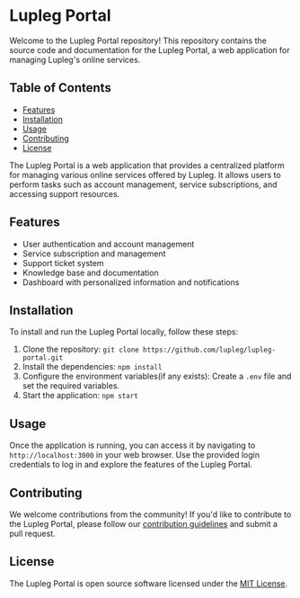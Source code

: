 # Lupleg Portal

Welcome to the Lupleg Portal repository! This repository contains the source code and documentation for the Lupleg Portal, a web application for managing Lupleg's online services.

## Table of Contents

- [Features](#features)
- [Installation](#installation)
- [Usage](#usage)
- [Contributing](#contributing)
- [License](#license)


The Lupleg Portal is a web application that provides a centralized platform for managing various online services offered by Lupleg. It allows users to perform tasks such as account management, service subscriptions, and accessing support resources.

## Features

- User authentication and account management
- Service subscription and management
- Support ticket system
- Knowledge base and documentation
- Dashboard with personalized information and notifications

## Installation

To install and run the Lupleg Portal locally, follow these steps:

1. Clone the repository: `git clone https://github.com/lupleg/lupleg-portal.git`
2. Install the dependencies: `npm install`
3. Configure the environment variables(if any exists): Create a `.env` file and set the required variables.
4. Start the application: `npm start`

## Usage

Once the application is running, you can access it by navigating to `http://localhost:3000` in your web browser. Use the provided login credentials to log in and explore the features of the Lupleg Portal.

## Contributing

We welcome contributions from the community! If you'd like to contribute to the Lupleg Portal, please follow our [contribution guidelines](CONTRIBUTING.md) and submit a pull request.

## License

The Lupleg Portal is open source software licensed under the [MIT License](LICENSE).
